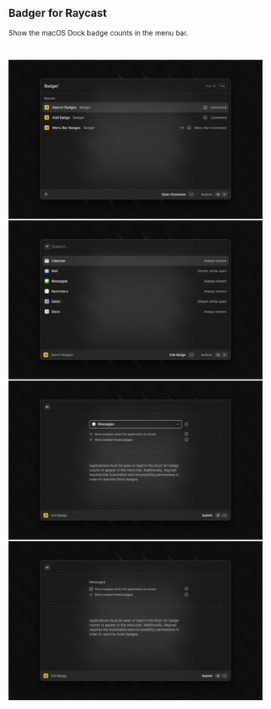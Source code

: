 ## Badger for Raycast

Show the macOS Dock badge counts in the menu bar.

<br>

![](/metadata/screenshot-1.png)
![](/metadata/screenshot-2.png)
![](/metadata/screenshot-3.png)
![](/metadata/screenshot-4.png)
